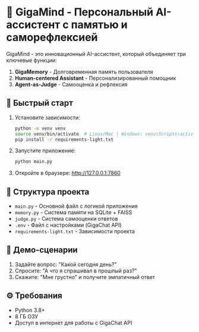 # 🧠 GigaMind - Персональный AI-ассистент с памятью и саморефлексией

GigaMind - это инновационный AI-ассистент, который объединяет три ключевые функции:
1. **GigaMemory** - Долговременная память пользователя
2. **Human-centered Assistant** - Персонализированный помощник
3. **Agent-as-Judge** - Самооценка и рефлексия

## 🚀 Быстрый старт

1. Установите зависимости:
   ```bash
   python -m venv venv
   source venv/bin/activate  # Linux/Mac | Windows: venv\Scripts\activate
   pip install -r requirements-light.txt
   ```

2. Запустите приложение:
   ```bash
   python main.py
   ```

3. Откройте в браузере: http://127.0.0.1:7860

## 📁 Структура проекта

- `main.py` - Основной файл с логикой приложения
- `memory.py` - Система памяти на SQLite + FAISS
- `judge.py` - Система самооценки ответов
- `.env` - Файл с настройками (GigaChat API)
- `requirements-light.txt` - Зависимости проекта

## 🎯 Демо-сценарии

1. Задайте вопрос: "Какой сегодня день?"
2. Спросите: "А что я спрашивал в прошлый раз?"
3. Скажите: "Мне грустно" и получите эмпатичный ответ

## ⚙️ Требования

- Python 3.8+
- 8 ГБ ОЗУ
- Доступ в интернет для работы с GigaChat API